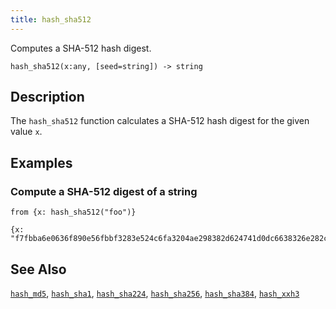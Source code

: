 ```yaml
---
title: hash_sha512
---
```


Computes a SHA-512 hash digest.

```tql
hash_sha512(x:any, [seed=string]) -> string
```

## Description

The `hash_sha512` function calculates a SHA-512 hash digest for the given value
`x`.

## Examples

### Compute a SHA-512 digest of a string

```tql
from {x: hash_sha512("foo")}
```

```tql
{x: "f7fbba6e0636f890e56fbbf3283e524c6fa3204ae298382d624741d0dc6638326e282c41be5e4254d8820772c5518a2c5a8c0c7f7eda19594a7eb539453e1ed7"}
```

## See Also

[`hash_md5`](hash_md5), [`hash_sha1`](hash_sha1),
[`hash_sha224`](hash_sha224), [`hash_sha256`](hash_sha256),
[`hash_sha384`](hash_sha384), [`hash_xxh3`](hash_xxh3)
